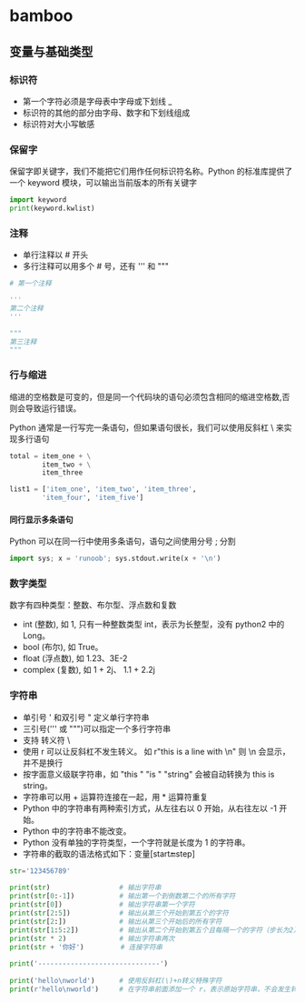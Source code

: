# bamboo

## 变量与基础类型

### 标识符
+ 第一个字符必须是字母表中字母或下划线 _ 
+ 标识符的其他的部分由字母、数字和下划线组成
+ 标识符对大小写敏感

### 保留字

保留字即关键字，我们不能把它们用作任何标识符名称。Python 的标准库提供了一个 keyword 模块，可以输出当前版本的所有关键字
```python
import keyword
print(keyword.kwlist)
```

### 注释
+ 单行注释以 # 开头
+ 多行注释可以用多个 # 号，还有 ''' 和 """
```python
# 第一个注释

'''
第二个注释
'''

"""
第三注释
"""
```

### 行与缩进
缩进的空格数是可变的，但是同一个代码块的语句必须包含相同的缩进空格数,否则会导致运行错误。

Python 通常是一行写完一条语句，但如果语句很长，我们可以使用反斜杠 \ 来实现多行语句
```python
total = item_one + \
        item_two + \
        item_three

list1 = ['item_one', 'item_two', 'item_three',
        'item_four', 'item_five']
```
#### 同行显示多条语句
Python 可以在同一行中使用多条语句，语句之间使用分号 ; 分割
```python
import sys; x = 'runoob'; sys.stdout.write(x + '\n')
```
### 数字类型

数字有四种类型：整数、布尔型、浮点数和复数
+ int (整数), 如 1, 只有一种整数类型 int，表示为长整型，没有 python2 中的 Long。
+ bool (布尔), 如 True。
+ float (浮点数), 如 1.23、3E-2
+ complex (复数), 如 1 + 2j、 1.1 + 2.2j

### 字符串
+ 单引号 ' 和双引号 " 定义单行字符串
+ 三引号(''' 或 """)可以指定一个多行字符串
+ 支持 转义符 \
+ 使用 r 可以让反斜杠不发生转义。 如 r"this is a line with \n" 则 \n 会显示，并不是换行
+ 按字面意义级联字符串，如 "this " "is " "string" 会被自动转换为 this is string。
+ 字符串可以用 + 运算符连接在一起，用 * 运算符重复
+ Python 中的字符串有两种索引方式，从左往右以 0 开始，从右往左以 -1 开始。
+ Python 中的字符串不能改变。
+ Python 没有单独的字符类型，一个字符就是长度为 1 的字符串。
+ 字符串的截取的语法格式如下：变量[start:end:step]
```python
str='123456789'
 
print(str)                 # 输出字符串   
print(str[0:-1])           # 输出第一个到倒数第二个的所有字符  
print(str[0])              # 输出字符串第一个字符   
print(str[2:5])            # 输出从第三个开始到第五个的字符
print(str[2:])             # 输出从第三个开始后的所有字符
print(str[1:5:2])          # 输出从第二个开始到第五个且每隔一个的字符（步长为2）
print(str * 2)             # 输出字符串两次
print(str + '你好')         # 连接字符串
 
print('------------------------------')
 
print('hello\nworld')      # 使用反斜杠(\)+n转义特殊字符
print(r'hello\nworld')     # 在字符串前面添加一个 r，表示原始字符串，不会发生转义
```
